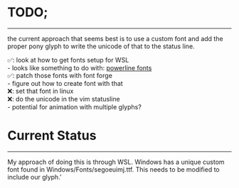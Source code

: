 # TODO;
---
the current approach that seems best is to use a custom font and add the proper pony glyph to
write the unicode of that to the status line.

✅: look at how to get fonts setup for WSL  
	- looks like something to do with: [powerline fonts](https://slmeng.medium.com/how-to-install-powerline-fonts-in-windows-b2eedecace58)  
✅: patch those fonts with font forge  
	- figure out how to create font with that  
❌: set that font in linux  
❌: do the unicode in the vim statusline  
	- potential for animation with multiple glyphs?  

# Current Status
---
My approach of doing this is through WSL. Windows has a unique custom font found in Windows/Fonts/segoeuimj.ttf. This needs to be modified to include our glyph.'
